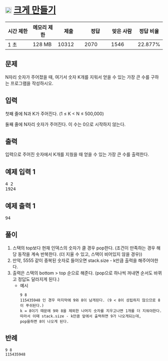 # <img src="https://d2gd6pc034wcta.cloudfront.net/tier/11.svg" class="solvedac-tier" style="user-select: auto;" width="20px"> [크게 만들기](https://www.acmicpc.net/problem/2812)

<div class="col-md-12" style="user-select: auto;">
			<div class="table-responsive" style="user-select: auto;">
				<table class="table" id="problem-info" style="user-select: auto;">
				<thead style="user-select: auto;">
				<tr style="user-select: auto;">
									<th style="width: 16%; user-select: auto;">시간 제한</th>
					<th style="width: 16%; user-select: auto;">메모리 제한</th>
					<th style="width: 17%; user-select: auto;">제출</th>
					<th style="width: 17%; user-select: auto;">정답</th>
					<th style="width: 17%; user-select: auto;">맞은 사람</th>
					<th style="width: 17%; user-select: auto;">정답 비율</th>
								</tr>
				</thead>
				<tbody style="user-select: auto;">
				<tr style="user-select: auto;">
				<td style="user-select: auto;">1 초</td>
				<td style="user-select: auto;">128 MB</td>
									<td style="user-select: auto;">10312</td>
					<td style="user-select: auto;">2070</td>
					<td style="user-select: auto;">1546</td>
					<td style="user-select: auto;">22.877%</td>
								</tr>
				</tbody>
				</table>
			</div>
</div>

## 문제
N자리 숫자가 주어졌을 때, 여기서 숫자 K개를 지워서 얻을 수 있는 가장 큰 수를 구하는 프로그램을 작성하시오.

## 입력
첫째 줄에 N과 K가 주어진다. (1 ≤ K < N ≤ 500,000)

둘째 줄에 N자리 숫자가 주어진다. 이 수는 0으로 시작하지 않는다.

## 출력
입력으로 주어진 숫자에서 K개를 지웠을 때 얻을 수 있는 가장 큰 수를 출력한다.

<div class="col-md-12" style="user-select: auto;">
				<div class="row" style="user-select: auto;">
					<div class="col-md-6" style="user-select: auto;">
						<section id="sampleinput1" style="user-select: auto;">
						<div class="headline" style="user-select: auto;">
						<h2 style="user-select: auto;">예제 입력 1
						</h2>
						</div>
						<pre class="sampledata" id="sample-input-1" style="user-select: auto;">4 2
1924
</pre>
						</section>
					</div>
					<div class="col-md-6" style="user-select: auto;">
						<section id="sampleoutput1" style="user-select: auto;">
						<div class="headline" style="user-select: auto;">
						<h2 style="user-select: auto;">예제 출력 1
						</h2>
						</div>
						<pre class="sampledata" id="sample-output-1" style="user-select: auto;">94
</pre>
						</section>
					</div>
									</div>
</div>

## 풀이
 1. 스택의 top보다 현재 인덱스의 숫자가 클 경우 pop한다. (조건이 만족하는 경우 해당 동작을 계속 반복한다. (더 지울 수 있고, 스택이 비어있지 않을 경우))
 2. 만약, 5555 같이 중복된 숫자로 들어오면 stack.size - k만큼 출력을 해주어야한다.
 3. 출력은 스택의 bottom > top 순으로 해준다. (pop으로 하나씩 꺼내면 순서도 바뀌고 정답도 달라지게 된다.)
    - 예시
      ```
      9 8
      115435948 인 경우 마지막에 9와 8이 남게된다. (9 < 8이 성립하지 않으므로 8이 푸쉬된다.)
      k = 8이기 때문에 9와 8을 제외한 나머지 숫자를 지우고나면 1개를 더 지워야한다. 따라서 이때 stack.size - k만큼 앞에서 출력하면 9가 나오게되는데,
      pop을하면 8이 나오게 된다.
      ```
      
## 반례
```
9 8
115435948
```
